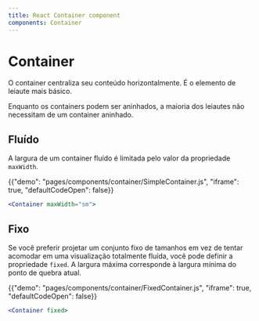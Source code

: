```yaml
---
title: React Container component
components: Container
---
```


# Container

<p class="description">O container centraliza seu conteúdo horizontalmente. É o elemento de leiaute mais básico.</p>

Enquanto os containers podem ser aninhados, a maioria dos leiautes não necessitam de um container aninhado.

## Fluído

A largura de um container fluído é limitada pelo valor da propriedade `maxWidth`.

{{"demo": "pages/components/container/SimpleContainer.js", "iframe": true, "defaultCodeOpen": false}}

```jsx
<Container maxWidth="sm">
```

## Fixo

Se você preferir projetar um conjunto fixo de tamanhos em vez de tentar acomodar em uma visualização totalmente fluída, você pode definir a propriedade `fixed`. A largura máxima corresponde à largura mínima do ponto de quebra atual.

{{"demo": "pages/components/container/FixedContainer.js", "iframe": true, "defaultCodeOpen": false}}

```jsx
<Container fixed>
```